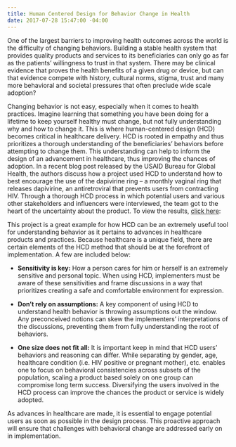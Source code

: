 ```yaml
---
title: Human Centered Design for Behavior Change in Health
date: 2017-07-28 15:47:00 -04:00
---
```


One of the largest barriers to improving health outcomes across the world is the difficulty of changing behaviors. Building a stable health system that provides quality products and services to its beneficiaries can only go as far as the patients’ willingness to trust in that system. There may be clinical evidence that proves the health benefits of a given drug or device, but can that evidence compete with history, cultural norms, stigma, trust and many more behavioral and societal pressures that often preclude wide scale adoption?  

Changing behavior is not easy, especially when it comes to health practices.  Imagine learning that something you have been doing for a lifetime to keep yourself healthy must change, but not fully understanding why and how to change it. This is where human-centered design (HCD) becomes critical in healthcare delivery. HCD is rooted in empathy and thus prioritizes a thorough understanding of the beneficiaries’ behaviors before attempting to change them. This understanding can help to inform the design of an advancement in healthcare, thus improving the chances of adoption. 
In a recent blog post released by the USAID Bureau for Global Health, the authors discuss how a project used HCD to understand how to best encourage the use of the dapivirine ring – a monthly vaginal ring that releases dapivirine, an antiretroviral that prevents users from contracting HIV. Through a thorough HCD process in which potential users and various other stakeholders and influencers were interviewed, the team got to the heart of the uncertainty about the product. To view the results, [click here](https://www.usaid.gov/what-we-do/global-health/hiv-and-aids/information-center/hiv-and-aids-research-corner/human-centered-design-dapivirine): 

This project is a great example for how HCD can be an extremely useful tool for understanding behavior as it pertains to advances in healthcare products and practices. Because healthcare is a unique field, there are certain elements of the HCD method that should be at the forefront of implementation. A few are included below:

* **Sensitivity is key:** How a person cares for him or herself is an extremely sensitive and personal topic. When using HCD, implementers must be aware of these sensitivities and frame discussions in a way that prioritizes creating a safe and comfortable environment for expression. 

* **Don’t rely on assumptions:** A key component of using HCD to understand health behavior is throwing assumptions out the window. Any preconceived notions can skew the implementers’ interpretations of the discussions, preventing them from fully understanding the root of behaviors. 

* **One size does not fit all:** It is important keep in mind that HCD users’ behaviors and reasoning can differ.  While separating by gender, age, healthcare condition (i.e. HIV positive or pregnant mother), etc.  enables one to focus on behavioral consistencies across subsets of the population, scaling a product based solely on one group can compromise long term success. Diversifying the users involved in the HCD process can improve the chances the product or service is widely adopted. 

As advances in healthcare are made, it is essential to engage potential users as soon as possible in the design process. This proactive approach will ensure that challenges with behavioral change are addressed early on in implementation.  
